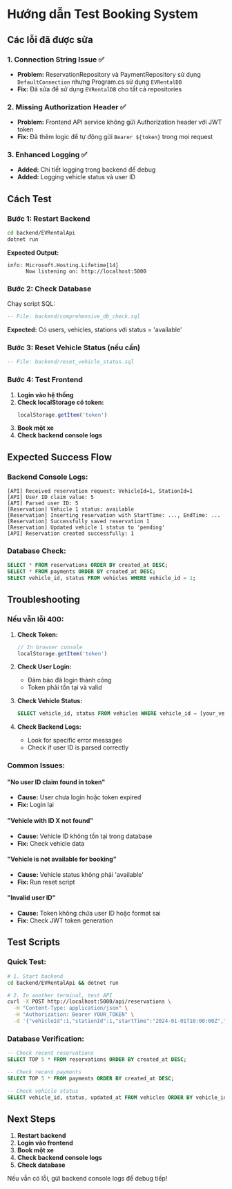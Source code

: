 # Hướng dẫn Test Booking System

## Các lỗi đã được sửa

### 1. Connection String Issue ✅
- **Problem:** ReservationRepository và PaymentRepository sử dụng `DefaultConnection` nhưng Program.cs sử dụng `EVRentalDB`
- **Fix:** Đã sửa để sử dụng `EVRentalDB` cho tất cả repositories

### 2. Missing Authorization Header ✅
- **Problem:** Frontend API service không gửi Authorization header với JWT token
- **Fix:** Đã thêm logic để tự động gửi `Bearer ${token}` trong mọi request

### 3. Enhanced Logging ✅
- **Added:** Chi tiết logging trong backend để debug
- **Added:** Logging vehicle status và user ID

## Cách Test

### Bước 1: Restart Backend
```bash
cd backend/EVRentalApi
dotnet run
```

**Expected Output:**
```
info: Microsoft.Hosting.Lifetime[14]
      Now listening on: http://localhost:5000
```

### Bước 2: Check Database
Chạy script SQL:
```sql
-- File: backend/comprehensive_db_check.sql
```

**Expected:** Có users, vehicles, stations với status = 'available'

### Bước 3: Reset Vehicle Status (nếu cần)
```sql
-- File: backend/reset_vehicle_status.sql
```

### Bước 4: Test Frontend
1. **Login vào hệ thống**
2. **Check localStorage có token:**
   ```javascript
   localStorage.getItem('token')
   ```
3. **Book một xe**
4. **Check backend console logs**

## Expected Success Flow

### Backend Console Logs:
```
[API] Received reservation request: VehicleId=1, StationId=1
[API] User ID claim value: 5
[API] Parsed user ID: 5
[Reservation] Vehicle 1 status: available
[Reservation] Inserting reservation with StartTime: ..., EndTime: ...
[Reservation] Successfully saved reservation 1
[Reservation] Updated vehicle 1 status to 'pending'
[API] Reservation created successfully: 1
```

### Database Check:
```sql
SELECT * FROM reservations ORDER BY created_at DESC;
SELECT * FROM payments ORDER BY created_at DESC;
SELECT vehicle_id, status FROM vehicles WHERE vehicle_id = 1;
```

## Troubleshooting

### Nếu vẫn lỗi 400:

1. **Check Token:**
   ```javascript
   // In browser console
   localStorage.getItem('token')
   ```

2. **Check User Login:**
   - Đảm bảo đã login thành công
   - Token phải tồn tại và valid

3. **Check Vehicle Status:**
   ```sql
   SELECT vehicle_id, status FROM vehicles WHERE vehicle_id = [your_vehicle_id];
   ```

4. **Check Backend Logs:**
   - Look for specific error messages
   - Check if user ID is parsed correctly

### Common Issues:

#### "No user ID claim found in token"
- **Cause:** User chưa login hoặc token expired
- **Fix:** Login lại

#### "Vehicle with ID X not found"
- **Cause:** Vehicle ID không tồn tại trong database
- **Fix:** Check vehicle data

#### "Vehicle is not available for booking"
- **Cause:** Vehicle status không phải 'available'
- **Fix:** Run reset script

#### "Invalid user ID"
- **Cause:** Token không chứa user ID hoặc format sai
- **Fix:** Check JWT token generation

## Test Scripts

### Quick Test:
```bash
# 1. Start backend
cd backend/EVRentalApi && dotnet run

# 2. In another terminal, test API
curl -X POST http://localhost:5000/api/reservations \
  -H "Content-Type: application/json" \
  -H "Authorization: Bearer YOUR_TOKEN" \
  -d '{"vehicleId":1,"stationId":1,"startTime":"2024-01-01T10:00:00Z","endTime":"2024-01-01T18:00:00Z"}'
```

### Database Verification:
```sql
-- Check recent reservations
SELECT TOP 5 * FROM reservations ORDER BY created_at DESC;

-- Check recent payments  
SELECT TOP 5 * FROM payments ORDER BY created_at DESC;

-- Check vehicle status
SELECT vehicle_id, status, updated_at FROM vehicles ORDER BY vehicle_id;
```

## Next Steps

1. **Restart backend**
2. **Login vào frontend**
3. **Book một xe**
4. **Check backend console logs**
5. **Check database**

Nếu vẫn có lỗi, gửi backend console logs để debug tiếp!
